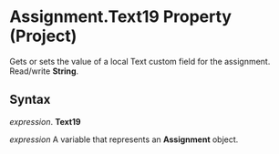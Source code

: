
# Assignment.Text19 Property (Project)

Gets or sets the value of a local Text custom field for the assignment. Read/write  **String**.


## Syntax

 _expression_. **Text19**

 _expression_ A variable that represents an **Assignment** object.

